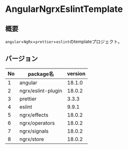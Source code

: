 # AngularNgrxEslintTemplate

## 概要

`angular`+`NgRx`+`prettier`+`eslint`のtemplateプロジェクト。

## バージョン

| No  | package名          | version |
| --- | ------------------ | ------- |
| 1   | angular            | 18.1.0  |
| 2   | ngrx/eslint-plugin | 18.0.2  |
| 3   | prettier           | 3.3.3   |
| 4   | eslint             | 9.9.1   |
| 5   | ngrx/effects       | 18.0.2  |
| 6   | ngrx/operators     | 18.0.2  |
| 7   | ngrx/signals       | 18.0.2  |
| 8   | ngrx/store         | 18.0.2  |
